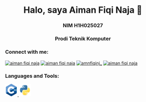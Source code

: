 <h1 align="center">Halo, saya Aiman Fiqi Naja 👋</h1>
<h3 align="center">NIM H1H025027</h3>
<h3 align="center">Prodi Teknik Komputer</h3>

<h3 align="left">Connect with me:</h3>
<p align="left">
<a href="https://www.linkedin.com/in/aiman-fiqi-naja-786773339/" target="blank"><img align="center" src="https://raw.githubusercontent.com/rahuldkjain/github-profile-readme-generator/master/src/images/icons/Social/linked-in-alt.svg" alt="aiman fiqi naja" height="30" width="40" /></a>
<a href="https://fb.com/aiman fiqi naja" target="blank"><img align="center" src="https://raw.githubusercontent.com/rahuldkjain/github-profile-readme-generator/master/src/images/icons/Social/facebook.svg" alt="aiman fiqi naja" height="30" width="40" /></a>
<a href="https://instagram.com/amnfiqinj_" target="blank"><img align="center" src="https://raw.githubusercontent.com/rahuldkjain/github-profile-readme-generator/master/src/images/icons/Social/instagram.svg" alt="amnfiqinj_" height="30" width="40" /></a>
<a href="https://www.youtube.com/@aimanfiqinaja07" target="blank"><img align="center" src="https://raw.githubusercontent.com/rahuldkjain/github-profile-readme-generator/master/src/images/icons/Social/youtube.svg" alt="aiman fiqi naja" height="30" width="40" /></a>
</p>

<h3 align="left">Languages and Tools:</h3>
<p align="left"> <a href="https://www.w3schools.com/cpp/" target="_blank" rel="noreferrer"> <img src="https://raw.githubusercontent.com/devicons/devicon/master/icons/cplusplus/cplusplus-original.svg" alt="cplusplus" width="40" height="40"/> </a> <a href="https://www.python.org" target="_blank" rel="noreferrer"> <img src="https://raw.githubusercontent.com/devicons/devicon/master/icons/python/python-original.svg" alt="python" width="40" height="40"/> </a> </p>
